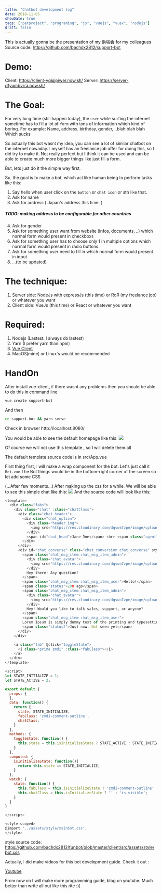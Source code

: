 ```yaml
---
title: "Chatbot development log"
date: 2018-11-05
showDate: true
tags: ["petproject", "programing", "js", "vuejs", "vuex", "nodejs"]
draft: false
---
```

This is actually gonna be the presentation of my 勉強会 for my colleagues
Source code: https://github.com/bachdx2812/support-bot

# Demo:

Client: https://client-yqigjpiwer.now.sh/
Server: https://server-dfyumbvrra.now.sh/

# The Goal:
For very long time (still happen today), the `user` while surfing the internet sometime has to fill a lot of `form` with tons of information
which kind of boring.
For example: Name, address, birthday, gender, ..blah blah blah
Which sucks

So actually this bot wasnt my idea, you can see a lot of similar chatbot on the internet nowaday. I myself has an freelance job offer for doing this, so I did try to make it. Not really perfect but I think it can be used and can be able to create much more bigger things like just fill a form.

But, lets just do it the simple way first.

So, the goal is to make a bot, which act like human being to perform tasks like this:

1. Say hello when user click on the `button` or `chat icon` or sth like that.
2. Ask for name
3. Ask for address ( Japan's address this time. )
  ##### TODO: making address to be configurable for other countries
4. Ask for gender
5. Ask for something user want from website (infos, documents, ..) which normal form would present in checkboxs
6. Ask for something user has to choose only 1 in multiple options which normal form would present in radio buttons
7. Ask for something user need to fill in which normal form would present in input
8. ...(to be updated)

# The technique:
1. Server side: NodeJs with expressJs (this time) or RoR (my freelance job) or whatever you want
2. Client side: VueJs (this time) or React or whatever you want

# Required:
1. Nodejs (Lastest. I always do lastest)
2. Yarn (I prefer yarn than npm)
3. [Vue Client](https://cli.vuejs.org/)
4. MacOS(mine) or Linux's would be recommended

# HandOn
After install vue-client, if there wasnt any problems then you should be able to do this in command line
```bash
vue create support-bot
```
And then
```bash
cd support-bot && yarn serve
```
Check in browser http://localhost:8080/

You would be able to see the default homepage like this:
![](https://i.imgur.com/NTVI8XZ.png)

Of course we will not use this template , so I will delete them all

The default template source code is in src/App.vue

First thing first, I will make a wrap component for the bot. Let's just call it `Bot.vue`
The Bot things would be in the bottom-right corner of the screen so let add some CSS

(...After few moments...)
After making up the css for a while. We will be able to see this simple chat like this:
![](https://i.imgur.com/xWz8D0U.png)
And the source code will look like this:
```js
<template>
  <div class="fabs">
    <div class="chat" :class="chatClass">
      <div class="chat_header">
        <div class="chat_option">
          <div class="header_img">
            <img src="https://res.cloudinary.com/dqvwa7vpe/image/upload/v1496415051/avatar_ma6vug.jpg">
          </div>
          <span id="chat_head">Jane Doe</span> <br> <span class="agent">Agent</span> <span class="online">(Online)</span>
        </div>
      </div>
      <div id="chat_converse" class="chat_conversion chat_converse" style="display: block;">
        <span class="chat_msg_item chat_msg_item_admin">
          <div class="chat_avatar">
            <img src="https://res.cloudinary.com/dqvwa7vpe/image/upload/v1496415051/avatar_ma6vug.jpg">
          </div>
          Hey there! Any question?
        </span>
        <span class="chat_msg_item chat_msg_item_user">Hello!</span>
        <span class="status">20m ago</span>
        <span class="chat_msg_item chat_msg_item_admin">
          <div class="chat_avatar">
            <img src="https://res.cloudinary.com/dqvwa7vpe/image/upload/v1496415051/avatar_ma6vug.jpg">
          </div>
          Hey! Would you like to talk sales, support, or anyone?
        </span>
        <span class="chat_msg_item chat_msg_item_user">
        Lorem Ipsum is simply dummy text of the printing and typesetting industry.</span>
        <span class="status2">Just now. Not seen yet</span>
      </div>
    </div>

    <a class="fab" @click="toggleState">
      <i class="prime zmdi" :class="fabClass"></i>
    </a>
  </div>
</template>

<script>
let STATE_INITIALIZE = 1;
let STATE_ACTIVE = 2;

export default {
  props: {
  },
  data: function() {
    return {
      state: STATE_INITIALIZE,
      fabClass: 'zmdi-comment-outline',
      chatClass: ''
    }
  },
  methods: {
    toggleState: function() {
      this.state = this.isInitializeState ? STATE_ACTIVE : STATE_INITIALIZE;
    }
  },
  computed: {
    isInitializeState: function(){
      return this.state == STATE_INITIALIZE;
    }
  },
  watch: {
    state: function() {
      this.fabClass = this.isInitializeState ? 'zmdi-comment-outline' : 'zmdi-close is-active';
      this.chatClass = this.isInitializeState ? '' : 'is-visible';
    }
  }
}

</script>

<style scoped>
@import '../assets/style/mainbot.css';
</style>
```

style source code: https://github.com/bachdx2812/funbot/blob/master/client/src/assets/style/bot.css

Actually, I did make videos for this bot development guide.
Check it out :

[Youtube](https://www.youtube.com/playlist?list=PL84pOq5KgPxGbbsHxay6RI6UTtSgigDbe)

From now on I will make more programming guide, blog on youtube.
Much better than write all out like this rite :))
